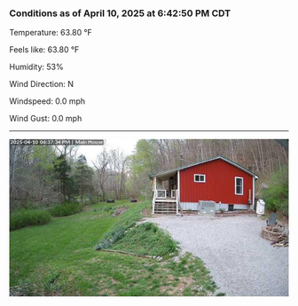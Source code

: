 ### Conditions as of April 10, 2025 at 6:42:50 PM CDT 

Temperature: 63.80 &deg;F

Feels like: 63.80 &deg;F

Humidity: 53%

Wind Direction: N

Windspeed: 0.0 mph

Wind Gust: 0.0 mph

---

<img src="./images/latest.jpeg"/>

